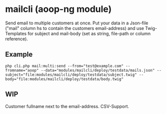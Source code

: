 # mailcli (aoop-ng module)

Send email to multiple customers at once. Put your data in a Json-file ("mail" column hs to contain the customers email-address) and use Twig-Templates
for subject and mail-body (set as string, file-path or column reference).

## Example

```
php cli.php mail:multi:send --from="test@example.com" --fromname="aoop" --data="modules/mailcli/deploy/testdata/mails.json" --subject="file:modules/mailcli/deploy/testdata/subject.twig" --body="file:modules/mailcli/deploy/testdata/body.twig"
```

## WIP

Customer fullname next to the email-address. CSV-Support.
